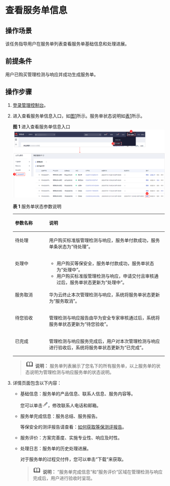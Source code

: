 # 查看服务单信息<a name="mdr_01_0020"></a>

## 操作场景<a name="section6530676516634"></a>

该任务指导用户在服务单列表查看服务单基础信息和处理进展。

## 前提条件<a name="section6205788316731"></a>

用户已购买管理检测与响应并成功生成服务单。

## 操作步骤<a name="section4980422016839"></a>

1.  [登录管理控制台](https://console.huaweicloud.com/?locale=zh-cn)。
2.  进入查看服务单信息入口，如[图1](#zh-cn_topic_0120428366_fig17532142516127)所示。服务单状态说明如[表1](#table16811172155017)所示。

    **图 1**  进入查看服务单信息入口<a name="zh-cn_topic_0120428366_fig17532142516127"></a>  
    ![](figures/进入查看服务单信息入口.png "进入查看服务单信息入口")

    **表 1**  服务单状态参数说明

    <a name="table16811172155017"></a>
    <table><thead align="left"><tr id="row1081210213509"><th class="cellrowborder" valign="top" width="22.42%" id="mcps1.2.3.1.1"><p id="p4812223503"><a name="p4812223503"></a><a name="p4812223503"></a>参数名称</p>
    </th>
    <th class="cellrowborder" valign="top" width="77.58%" id="mcps1.2.3.1.2"><p id="p58121214508"><a name="p58121214508"></a><a name="p58121214508"></a>说明</p>
    </th>
    </tr>
    </thead>
    <tbody><tr id="row1581215285019"><td class="cellrowborder" valign="top" width="22.42%" headers="mcps1.2.3.1.1 "><p id="p481220217501"><a name="p481220217501"></a><a name="p481220217501"></a>待处理</p>
    </td>
    <td class="cellrowborder" valign="top" width="77.58%" headers="mcps1.2.3.1.2 "><p id="p81141637195414"><a name="p81141637195414"></a><a name="p81141637195414"></a>用户购买标准版管理检测与响应，服务单付款成功，服务单条状态为<span class="parmvalue" id="parmvalue5114143714543"><a name="parmvalue5114143714543"></a><a name="parmvalue5114143714543"></a>“待处理”</span>。</p>
    </td>
    </tr>
    <tr id="row1281272165011"><td class="cellrowborder" valign="top" width="22.42%" headers="mcps1.2.3.1.1 "><p id="p168124295018"><a name="p168124295018"></a><a name="p168124295018"></a>处理中</p>
    </td>
    <td class="cellrowborder" valign="top" width="77.58%" headers="mcps1.2.3.1.2 "><a name="ul592514685410"></a><a name="ul592514685410"></a><ul id="ul592514685410"><li>用户购买等保安全，服务单付款成功，服务单状态为<span class="parmvalue" id="parmvalue1792544685416"><a name="parmvalue1792544685416"></a><a name="parmvalue1792544685416"></a>“处理中”</span>。</li><li>用户购买标准版管理检测与响应，申请交付且审核通过后，服务单状态更新为<span class="parmvalue" id="parmvalue199253461546"><a name="parmvalue199253461546"></a><a name="parmvalue199253461546"></a>“处理中”</span>。</li></ul>
    </td>
    </tr>
    <tr id="row581222165016"><td class="cellrowborder" valign="top" width="22.42%" headers="mcps1.2.3.1.1 "><p id="p19812529505"><a name="p19812529505"></a><a name="p19812529505"></a>服务取消</p>
    </td>
    <td class="cellrowborder" valign="top" width="77.58%" headers="mcps1.2.3.1.2 "><p id="p9812224508"><a name="p9812224508"></a><a name="p9812224508"></a>华为云终止本次管理检测与响应，系统将服务单状态更新为<span class="parmvalue" id="parmvalue1935310110558"><a name="parmvalue1935310110558"></a><a name="parmvalue1935310110558"></a>“服务取消”</span>。</p>
    </td>
    </tr>
    <tr id="row158121626507"><td class="cellrowborder" valign="top" width="22.42%" headers="mcps1.2.3.1.1 "><p id="p881214210500"><a name="p881214210500"></a><a name="p881214210500"></a>待您验收</p>
    </td>
    <td class="cellrowborder" valign="top" width="77.58%" headers="mcps1.2.3.1.2 "><p id="p101141237115413"><a name="p101141237115413"></a><a name="p101141237115413"></a>管理检测与响应报告由华为安全专家审核通过后，系统将服务单状态更新为<span class="parmvalue" id="parmvalue18114237195416"><a name="parmvalue18114237195416"></a><a name="parmvalue18114237195416"></a>“待您验收”</span>。</p>
    </td>
    </tr>
    <tr id="row1081216213507"><td class="cellrowborder" valign="top" width="22.42%" headers="mcps1.2.3.1.1 "><p id="p98125211507"><a name="p98125211507"></a><a name="p98125211507"></a>已完成</p>
    </td>
    <td class="cellrowborder" valign="top" width="77.58%" headers="mcps1.2.3.1.2 "><p id="p1111415372543"><a name="p1111415372543"></a><a name="p1111415372543"></a>管理检测与响应服务完成后，用户对本次管理检测与响应进行验收后，系统将服务单状态更新为<span class="parmvalue" id="parmvalue1311420371545"><a name="parmvalue1311420371545"></a><a name="parmvalue1311420371545"></a>“已完成”</span>。</p>
    </td>
    </tr>
    </tbody>
    </table>

    >![](public_sys-resources/icon-note.gif) **说明：** 
    >服务单列表展示了您名下的所有服务单，以上服务单的状态说明为管理检测与响应服务单的状态说明。

3.  详情页面包含以下内容：
    -   基础信息：服务单的产品信息、联系人信息、服务内容等。

        您可以单击![](figures/icon-编辑图标.png)，修改联系人电话和邮箱。

    -   服务单完成信息：服务总结、服务报告。

        等保安全的测评报告请查看：[如何获取等保测评报告](https://support.huaweicloud.com/ses_faq/ses_01_0069.html)。

    -   服务评价：方案完善度、实施专业性、响应及时性。
    -   处理日志：服务单的历史处理进展。

        对于服务单的过程交付件，您可以单击“下载“来获取。

        >![](public_sys-resources/icon-note.gif) **说明：** 
        >“服务单完成信息“和“服务评价“区域在管理检测与响应完成后，用户进行验收时呈现。



